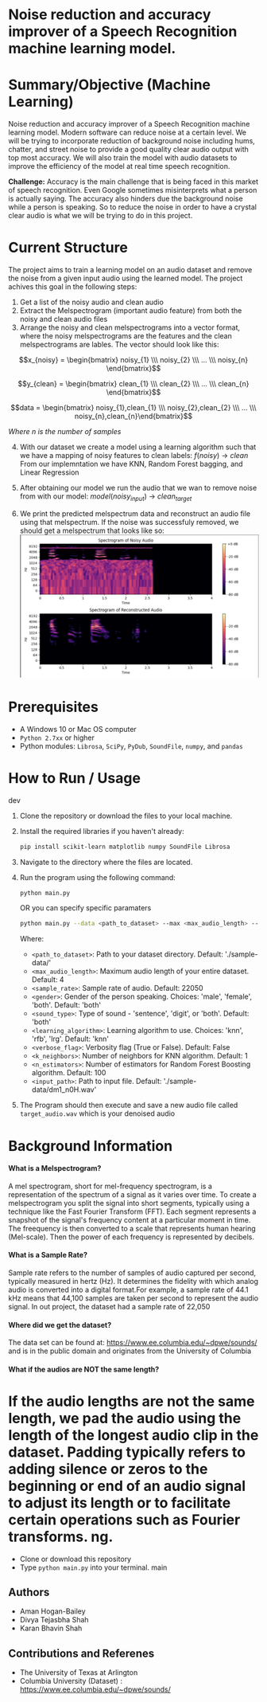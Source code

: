 # Noise reduction and accuracy improver of a Speech Recognition machine learning model.

# Summary/Objective (Machine Learning)
Noise reduction and accuracy improver of a Speech Recognition machine learning model. Modern software can reduce noise at a certain level. We will be trying to incorporate reduction of background noise including hums, chatter, and street noise to provide a good quality clear audio output with top most accuracy. We will also train the model with audio datasets to improve the efficiency of the model at real time speech recognition.  

 
**Challenge:** Accuracy is the main challenge that is being faced in this market of speech recognition. Even Google sometimes misinterprets what a person is actually saying. The accuracy also hinders due the background noise while a person is speaking. So to reduce the noise in order to have a crystal clear audio is what we will be trying to do in this project.

# Current Structure
The project aims to train a learning model on an audio dataset and remove the noise from a given input audio using the learned model. The project achives this goal in the following steps:
1. Get a list of the noisy audio and clean audio
2. Extract the Melspectrogram (important audio feature) from both the noisy and clean audio files
3. Arrange the noisy and clean melspectrograms into a vector format, where the noisy melspectrograms are the features and the clean melspectrograms are lables. The vector should look like this:

$$x_{noisy} = \begin{bmatrix} noisy_{1} \\\ noisy_{2} \\\ ... \\\ noisy_{n} \end{bmatrix}$$

$$y_{clean} = \begin{bmatrix} clean_{1} \\\ clean_{2} \\\ ... \\\ clean_{n} \end{bmatrix}$$

$$data = \begin{bmatrix} noisy_{1},clean_{1} \\\ noisy_{2},clean_{2} \\\ ... \\\ noisy_{n},clean_{n}\end{bmatrix}$$

*Where n is the number of samples*

4. With our dataset we create a model using a learning algorithm such that we have a mapping of noisy features to clean labels:
$f(noisy)$ &#8594; $clean$
From our implemntation we have KNN, Random Forest bagging, and Linear Regression

5. After obtaining our model we run the audio that we wan to remove noise from with our model:
$model(noisy_{input})$ &#8594; $clean_{target}$

6. We print the predicted melspectrum data and reconstruct an audio file using that melspectrum. If the noise was successfuly removed, we should get a melspectrum that looks like so: 
   ![](./spectrograms.jpg)

# Prerequisites
- A Windows 10 or Mac OS computer
- `Python 2.7xx` or higher
- Python modules: `Librosa`, `SciPy`, `PyDub`, `SoundFile`, `numpy`, and `pandas` 

# How to Run / Usage
 dev
1. Clone the repository or download the files to your local machine.

2. Install the required libraries if you haven't already:
   ```bash
   pip install scikit-learn matplotlib numpy SoundFile Librosa
   ```

3. Navigate to the directory where the files are located.

4. Run the program using the following command:

    ```bash
   python main.py
   ```

   OR you can specify specific paramaters

   ```bash
   python main.py --data <path_to_dataset> --max <max_audio_length> --sr <sample_rate> --g <gender> --st <sound_type> --a <learning_algorithm> --v <verbose_flag> --n <k_neighbors> --e <n_estimators> --i <input_path>
   ```

   Where:
   - `<path_to_dataset>`: Path to your dataset directory. Default: './sample-data/'
   - `<max_audio_length>`: Maximum audio length of your entire dataset. Default: 4
   - `<sample_rate>`: Sample rate of audio. Default: 22050
   - `<gender>`: Gender of the person speaking. Choices: 'male', 'female', 'both'. Default: 'both'
   - `<sound_type>`: Type of sound - 'sentence', 'digit', or 'both'. Default: 'both'
   - `<learning_algorithm>`: Learning algorithm to use. Choices: 'knn', 'rfb', 'lrg'. Default: 'knn'
   - `<verbose_flag>`: Verbosity flag (True or False). Default: False
   - `<k_neighbors>`: Number of neighbors for KNN algorithm. Default: 1
   - `<n_estimators>`: Number of estimators for Random Forest Boosting algorithm. Default: 100
   - `<input_path>`: Path to input file. Default: './sample-data/dm1_n0H.wav'

5. The Program should then execute and save a new audio file called `target_audio.wav` which is your denoised audio

# Background Information
#### What is a Melspectrogram?
A mel spectrogram, short for mel-frequency spectrogram, is a representation of the spectrum of a signal as it varies over time. To create a melspectrogram you split the signal into short segments, typically using a technique like the Fast Fourier Transform (FFT). Each segment represents a snapshot of the signal's frequency content at a particular moment in time. The freequency is then converted to a scale that represents human hearing (Mel-scale). Then the power of each frequency is represented by decibels.


#### What is a Sample Rate?
Sample rate refers to the number of samples of audio captured per second, typically measured in hertz (Hz). It determines the fidelity with which analog audio is converted into a digital format.For example, a sample rate of 44.1 kHz means that 44,100 samples are taken per second to represent the audio signal. In out project, the dataset had a sample rate of 22,050


#### Where did we get the dataset?
The data set can be found at: https://www.ee.columbia.edu/~dpwe/sounds/ and is in the public domain and originates from the University of Columbia

#### What if the audios are NOT the same length?
If the audio lengths are not the same length, we pad the audio using the length of the longest audio clip in the dataset. Padding typically refers to adding silence or zeros to the beginning or end of an audio signal to adjust its length or to facilitate certain operations such as Fourier transforms.
ng.
=======
- Clone or download this repository
- Type `python main.py` into your terminal.
 main

## Authors
- Aman Hogan-Bailey
- Divya Tejasbha Shah
- Karan Bhavin Shah

## Contributions and Referenes
- The University of Texas at Arlington
- Columbia University (Dataset) : https://www.ee.columbia.edu/~dpwe/sounds/
